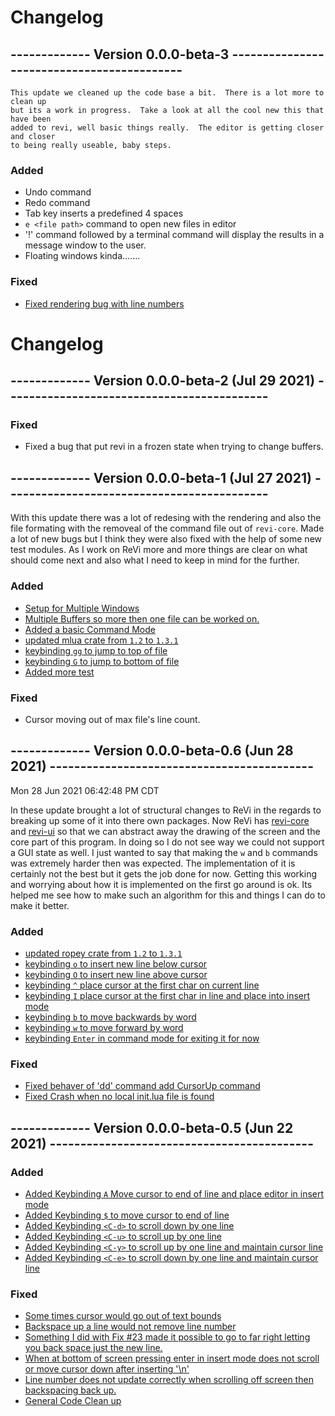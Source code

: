 # Changelog

## ------------- **Version 0.0.0-beta-3** -------------------------------------------
    This update we cleaned up the code base a bit.  There is a lot more to clean up
    but its a work in progress.  Take a look at all the cool new this that have been
    added to revi, well basic things really.  The editor is getting closer and closer
    to being really useable, baby steps.

### Added
  - Undo command
  - Redo command
  - Tab key inserts a predefined 4 spaces
  - `e <file path>` command to open new files in editor
  - '!' command followed by a terminal command will display the results in a message window
    to the user.
  - Floating windows kinda.......

### Fixed
  - [Fixed rendering bug with line numbers]()

# Changelog

## ------------- **Version 0.0.0-beta-2 (Jul 29 2021)** -------------------------------------------

### Fixed
  - Fixed a bug that put revi in a frozen state when trying to change buffers.

## ------------- **Version 0.0.0-beta-1 (Jul 27 2021)** -------------------------------------------

With this update there was a lot of redesing with the rendering and also the file formating with the removeal
of the command file out of `revi-core`.  Made a lot of new bugs but I think they were also fixed with the
help of some new test modules.  As I work on ReVi more and more things are clear on what should come next
and also what I need to keep in mind for the further.

### Added

  - [Setup for Multiple Windows](46)
  - [Multiple Buffers so more then one file can be worked on.](18)
  - [Added a basic Command Mode](7)
  - [updated mlua crate from `1.2` to `1.3.1`](b337e8846e5fb1e74ac668c21af6f90b42a732fa)
  - [keybinding `gg` to jump to top of file](38)
  - [keybinding `G` to jump to bottom of file](38)
  - [Added more test](35)

### Fixed
  - Cursor moving out of max file's line count.

## ------------- **Version 0.0.0-beta-0.6 (Jun 28 2021)** -------------------------------------------
  Mon 28 Jun 2021 06:42:48 PM CDT


  In these update brought a lot of structural changes to ReVi in the regards to breaking up some
  of it into there own packages.  Now ReVi has [revi-core]() and [revi-ui]() so that we can
  abstract away the drawing of the screen and the core part of this program. In doing so I do not
  see way we could not support a GUI state as well.  I just wanted to say that making the `w` and `b`
  commands was extremely harder then was expected.  The implementation of it is certainly not the best
  but it gets the job done for now.  Getting this working and worrying about how it is implemented on
  the first go around is ok.  Its helped me see how to make such an algorithm for this and things I
  can do to make it better.

### Added

  - [updated ropey crate from `1.2` to `1.3.1`](b337e8846e5fb1e74ac668c21af6f90b42a732fa)
  - [keybinding `o` to insert new line below cursor](33)
  - [keybinding `O` to insert new line above cursor](33)
  - [keybinding `^` place cursor at the first char on current line](27)
  - [keybinding `I` place cursor at the first char in line and place into insert mode](28)
  - [keybinding `b` to move backwards by word](10)
  - [keybinding `w` to move forward by word](11)
- [keybinding `Enter` in command mode for exiting it for now]()

### Fixed

  - [Fixed behaver of 'dd' command add CursorUp command]()
  - [Fixed Crash when no local init.lua file is found](36)

## ------------- **Version 0.0.0-beta-0.5 (Jun 22 2021)** -------------------------------------------

### Added

  - [Added Keybinding `A` Move cursor to end of line and place editor in insert mode](14)
  - [Added Keybinding `$` to move cursor to end of line](26)
  - [Added Keybinding `<C-d>` to scroll down by one line](31)
  - [Added Keybinding `<C-u>` to scroll up by one line](31)
  - [Added Keybinding `<C-y>` to scroll up by one line and maintain cursor line](31)
  - [Added Keybinding `<C-e>` to scroll down by one line and maintain cursor line](31)

### Fixed

  - [Some times cursor would go out of text bounds](22)
  - [Backspace up a line would not remove line number](23)
  - [Something I did with Fix #23 made it possible to go to far right letting you back space just the new line.](24)
  - [When at bottom of screen pressing enter in insert mode does not scroll or move cursor down after inserting '\n'](30)
  - [Line number does not update correctly when scrolling off screen then backspacing back up.](31)
  - [General Code Clean up](29)
